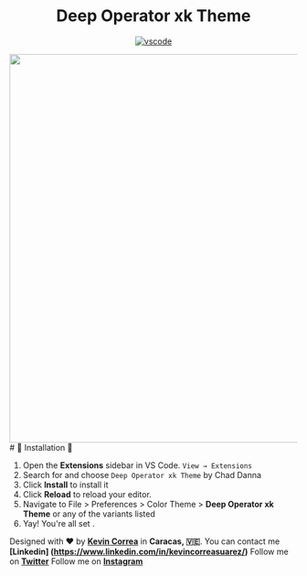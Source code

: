 <div align="center">

# Deep Operator xk Theme

[![vscode](https://img.shields.io/badge/vscode-v1.12+-373277.svg?style=for-the-badge)](https://code.visualstudio.com/updates/v1_12)

<img src="https://imgur.com/gallery/6YlTl35" width="680">

</div>
# 🐶 Installation 🐶

1. Open the **Extensions** sidebar in VS Code. `View → Extensions`
2. Search for and choose `Deep Operator xk Theme` by Chad Danna
3. Click **Install** to install it
4. Click **Reload** to reload your editor.
5. Navigate to File > Preferences > Color Theme > **Deep Operator xk Theme** or any of the variants listed
6. Yay! You're all set .

Designed with ❤️ by **[Kevin Correa](https://github.com/xKokev)** in **Caracas, 🇻🇪**.
You can contact me **[Linkedin] (https://www.linkedin.com/in/kevincorreasuarez/)**
Follow me on **[Twitter](https://twitter.com/xkokev)**
Follow me on **[Instagram](https://www.instagram.com/xkokev/)**
